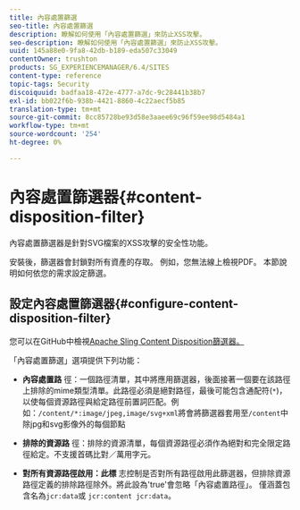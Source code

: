 ```yaml
---
title: 內容處置篩選
seo-title: 內容處置篩選
description: 瞭解如何使用「內容處置篩選」來防止XSS攻擊。
seo-description: 瞭解如何使用「內容處置篩選」來防止XSS攻擊。
uuid: 145a88e0-9fa8-42db-b189-eda507c33049
contentOwner: trushton
products: SG_EXPERIENCEMANAGER/6.4/SITES
content-type: reference
topic-tags: Security
discoiquuid: badfaa18-472e-4777-a7dc-9c28441b38b7
exl-id: bb022f6b-938b-4421-8860-4c22aecf5b85
translation-type: tm+mt
source-git-commit: 8cc85728be93d58e3aaee69c96f59ee98d5484a1
workflow-type: tm+mt
source-wordcount: '254'
ht-degree: 0%

---
```


# 內容處置篩選器{#content-disposition-filter}

內容處置篩選器是針對SVG檔案的XSS攻擊的安全性功能。

安裝後，篩選器會封鎖對所有資產的存取。 例如，您無法線上檢視PDF。 本節說明如何依您的需求設定篩選。

## 設定內容處置篩選器{#configure-content-disposition-filter}

您可以在GitHub中檢視[Apache Sling Content Disposition篩選器。](https://github.com/apache/sling-org-apache-sling-security/blob/master/src/main/java/org/apache/sling/security/impl/ContentDispositionFilterConfiguration.java)

「內容處置篩選」選項提供下列功能：

* **內容處置路** 徑：一個路徑清單，其中將應用篩選器，後面接著一個要在該路徑上排除的mime類型清單。此路徑必須是絕對路徑，最後可能包含通配符(`*`)，以使每個資源路徑與給定路徑前置詞匹配。例如：`/content/*:image/jpeg,image/svg+xml`將會將篩選器套用至`/content`中除jpg和svg影像外的每個節點

* **排除的資源路** 徑：排除的資源清單，每個資源路徑必須作為絕對和完全限定路徑給定。不支援首碼比對／萬用字元。

* **對所有資源路徑啟用：此標** 志控制是否對所有路徑啟用此篩選器，但排除資源路徑定義的排除路徑除外。將此設為&#39;true&#39;會忽略「內容處置路徑」。 僅涵蓋包含名為`jcr:data`或
   `jcr:content jcr:data`。
